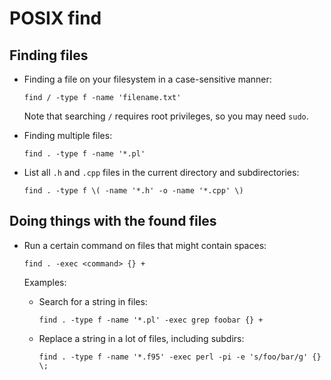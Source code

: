 # POSIX find

## Finding files

* Finding a file on your filesystem in a case-sensitive manner:

  ```text
  find / -type f -name 'filename.txt'
  ```

  Note that searching `/` requires root privileges, so you may need `sudo`.

* Finding multiple files:

  ```text
  find . -type f -name '*.pl'
  ```

* List all `.h` and `.cpp` files in the current directory and subdirectories:

  ```text
  find . -type f \( -name '*.h' -o -name '*.cpp' \)
  ```

## Doing things with the found files

* Run a certain command on files that might contain spaces:

  ```text
  find . -exec <command> {} +
  ```

  Examples:

  * Search for a string in files:

    ```text
    find . -type f -name '*.pl' -exec grep foobar {} +
    ```

  * Replace a string in a lot of files, including subdirs:

    ```text
    find . -type f -name '*.f95' -exec perl -pi -e 's/foo/bar/g' {} \;
    ```